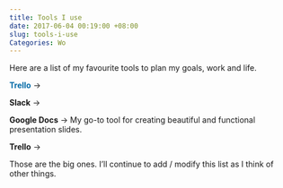 ```yaml
---
title: Tools I use
date: 2017-06-04 00:19:00 +08:00
slug: tools-i-use
Categories: Wo
---
```


Here are a list of my favourite tools to plan my goals, work and life.

<span style="color:#026AA7;">**Trello**</span> → 

**Slack** → 

**Google Docs** → My go-to tool for creating beautiful and functional presentation slides.

**Trello** →

Those are the big ones. I’ll continue to add / modify this list as I think of other things. 

<div class="whitespace"></div>
